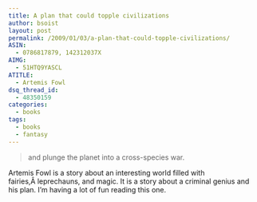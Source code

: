 ```yaml
---
title: A plan that could topple civilizations
author: bsoist
layout: post
permalink: /2009/01/03/a-plan-that-could-topple-civilizations/
ASIN:
  - 0786817879, 142312037X
AIMG:
  - 51HTQ9YASCL
ATITLE:
  - Artemis Fowl
dsq_thread_id:
  - 48350159
categories:
  - books
tags:
  - books
  - fantasy
---
```

> and plunge the planet into a cross-species war.

Artemis Fowl is a story about an interesting world filled with fairies,Â leprechauns, and magic. It is a story about a criminal genius and his plan. I&#8217;m having a lot of fun reading this one.
